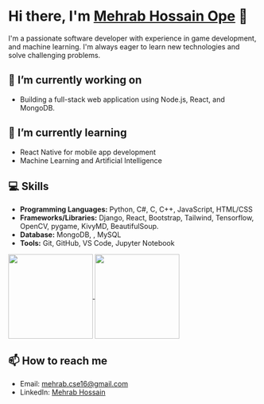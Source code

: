 # Hi there, I'm [Mehrab Hossain Ope](https://github.com/m3hrab) 👋

I'm a passionate software developer with experience in game development, and machine learning. I'm always eager to learn new technologies and solve challenging problems. 

## 🔭 I’m currently working on 
- Building a full-stack web application using Node.js, React, and MongoDB.

## 🌱 I’m currently learning 
- React Native for mobile app development
- Machine Learning and Artificial Intelligence

## 💻 Skills
- **Programming Languages:** Python, C#, C,  C++, JavaScript, HTML/CSS 
- **Frameworks/Libraries:** Django, React, Bootstrap, Tailwind, Tensorflow, OpenCV, pygame, KivyMD, BeautifulSoup.
- **Database:** MongoDB, , MySQL
- **Tools:** Git, GitHub, VS Code, Jupyter Notebook

<div>
  <a href="https://github.com/m3hrab">
    <img height="170" align="center" src="https://github-readme-stats.vercel.app/api/top-langs/?username=m3hrab&layout=compact&theme=radical" />
  </a>
  <a href="https://github.com/m3hrab">
    <img height="170" align="center" src="https://github-readme-stats.vercel.app/api?username=m3hrab&show_icons=true&theme=radical" />
  </a>
</div>

## 📫 How to reach me
- Email: mehrab.cse16@gmail.com
- LinkedIn: [Mehrab Hossain](https://www.linkedin.com/in/mehrabhossain/)


